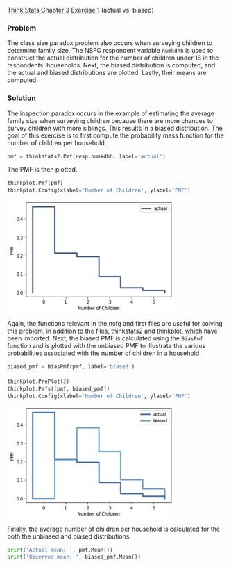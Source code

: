 [Think Stats Chapter 3 Exercise 1](http://greenteapress.com/thinkstats2/html/thinkstats2004.html#toc31) (actual vs. biased)

### Problem
The class size paradox problem also occurs when surveying children to determine family size. The NSFG respondent variable `numkdhh` is used to construct the actual distribution for the number of children under 18 in the respondents' households. Next, the biased distribution is computed, and the actual and biased distributions are plotted. Lastly, their means are computed.

### Solution
The inspection paradox occurs in the example of estimating the average family size when surveying children because there are more chances to survey children with more siblings. This results in a biased distribution. The goal of this exercise is to first compute the probability mass function for the number of children per household.

```python
pmf = thinkstats2.Pmf(resp.numkdhh, label='actual')
```

The PMF is then plotted.

```python
thinkplot.Pmf(pmf)
thinkplot.Config(xlabel='Number of Children', ylabel='PMF')
```

![Image of actual PMF](https://github.com/wnobles/dsp/blob/master/lessons/statistics/CEF0D171-2722-4920-8752-5E3188F1D62E_4_5005_c.jpeg)

Again, the functions relevant in the nsfg and first files are useful for solving this problem, in addition to the files, thinkstats2 and thinkplot, which have been imported. Next, the biased PMF is calculated using the `BiasPmf` function and is plotted with the unbiased PMF to illustrate the various probabilities associated with the number of children in a household.

```python
biased_pmf = BiasPmf(pmf, label='biased')

thinkplot.PrePlot(2)
thinkplot.Pmfs([pmf, biased_pmf])
thinkplot.Config(xlabel='Number of Children', ylabel='PMF')
```

![Image of actual/biased PMF](https://github.com/wnobles/dsp/blob/master/lessons/statistics/CFBC9A01-9B7B-42EA-BDC5-EB60F9437A5E_4_5005_c.jpeg)

Finally, the average number of children per household is calculated for the both the unbiased and biased distributions.

```python
print('Actual mean: ', pmf.Mean())
print('Observed mean: ', biased_pmf.Mean())
```
